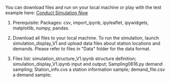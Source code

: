 You can download files and run on your local machine or play with the test example here:
[Conduct Simulation Now](http://localhost:8888/voila/render/Box/Xiaotian's%20Research/EV%20Simulation/WebApp_V5.ipynb)

1. Prerequisite:
Packages: csv, import_ipynb, ipyleaflet, ipywidgets, matplotlib, numpy, pandas. 

2. Download all files to your local machine.
To run the simulation, launch simulation_display_V1 and upload data files about station locations and demands. Please refer to files in "Data" folder for the data format.

3. Files list:
simulation_structure_V1.ipynb    structure definition;
simulation_display_V1.ipynb		       input and output;
Sampling0616.py		       demand sampling;
Station_info.cvs           a station information sample;
demand_file.csv            a demand sample;

